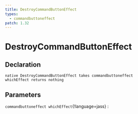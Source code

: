 ```yaml
---
title: DestroyCommandButtonEffect
types:
  - commandbuttoneffect
patch: 1.32
---
```


# DestroyCommandButtonEffect

## Declaration

```jass
native DestroyCommandButtonEffect takes commandbuttoneffect whichEffect returns nothing
```

## Parameters
`commandbuttoneffect whichEffect`{!language=jass}
: 
